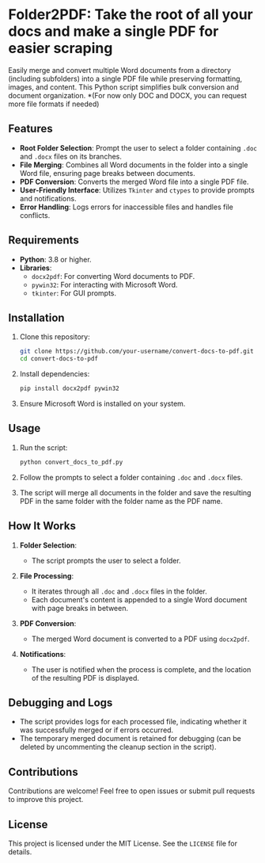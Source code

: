 # Folder2PDF: Take the root of all your docs and make a single PDF for easier scraping

Easily merge and convert multiple Word documents from a directory (including subfolders) into a single PDF file while preserving formatting, images, and content. This Python script simplifies bulk conversion and document organization.
*(For now only DOC and DOCX, you can request more file formats if needed)

## Features

- **Root Folder Selection**: Prompt the user to select a folder containing `.doc` and `.docx` files on its branches.
- **File Merging**: Combines all Word documents in the folder into a single Word file, ensuring page breaks between documents.
- **PDF Conversion**: Converts the merged Word file into a single PDF file.
- **User-Friendly Interface**: Utilizes `Tkinter` and `ctypes` to provide prompts and notifications.
- **Error Handling**: Logs errors for inaccessible files and handles file conflicts.

## Requirements

- **Python**: 3.8 or higher.
- **Libraries**:
  - `docx2pdf`: For converting Word documents to PDF.
  - `pywin32`: For interacting with Microsoft Word.
  - `tkinter`: For GUI prompts.

## Installation

1. Clone this repository:
   ```bash
   git clone https://github.com/your-username/convert-docs-to-pdf.git
   cd convert-docs-to-pdf
   ```

2. Install dependencies:
   ```bash
   pip install docx2pdf pywin32
   ```

3. Ensure Microsoft Word is installed on your system.

## Usage

1. Run the script:
   ```bash
   python convert_docs_to_pdf.py
   ```

2. Follow the prompts to select a folder containing `.doc` and `.docx` files.

3. The script will merge all documents in the folder and save the resulting PDF in the same folder with the folder name as the PDF name.

## How It Works

1. **Folder Selection**:
   - The script prompts the user to select a folder.

2. **File Processing**:
   - It iterates through all `.doc` and `.docx` files in the folder.
   - Each document's content is appended to a single Word document with page breaks in between.

3. **PDF Conversion**:
   - The merged Word document is converted to a PDF using `docx2pdf`.

4. **Notifications**:
   - The user is notified when the process is complete, and the location of the resulting PDF is displayed.

## Debugging and Logs

- The script provides logs for each processed file, indicating whether it was successfully merged or if errors occurred.
- The temporary merged document is retained for debugging (can be deleted by uncommenting the cleanup section in the script).

## Contributions

Contributions are welcome! Feel free to open issues or submit pull requests to improve this project.

## License

This project is licensed under the MIT License. See the `LICENSE` file for details.

